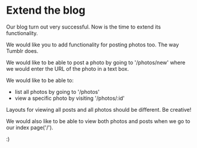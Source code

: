 # Extend the blog

Our blog turn out very successful. Now is the time to extend its functionality.

We would like you to add functionality for posting photos too. The way Tumblr does.

We would like to be able to post a photo by going to '/photos/new' where we would enter the URL of the photo in a text box.

We would like to be able to:
* list all photos by going to '/photos'
* view a specific photo by visiting '/photos/:id'

Layouts for viewing all posts and all photos should be different. Be creative!

We would also like to be able to view both photos and posts when we go to our index page('/').

:)